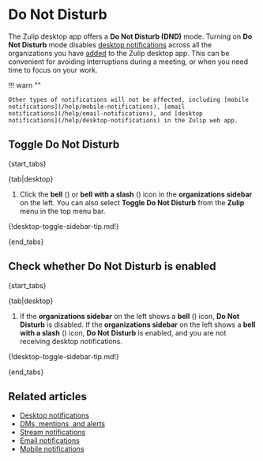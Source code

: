 # Do Not Disturb

The Zulip desktop app offers a **Do Not Disturb (DND)** mode. Turning on **Do Not
Disturb** mode disables [desktop notifications](/help/desktop-notifications)
across all the organizations you have
[added](/help/logging-in#log-in-for-the-first-time) to the Zulip desktop app.
This can be convenient for avoiding interruptions during a meeting, or when you need
time to focus on your work.


!!! warn ""

    Other types of notifications will not be affected, including [mobile
    notifications](/help/mobile-notifications), [email
    notifications](/help/email-notifications), and [desktop
    notifications](/help/desktop-notifications) in the Zulip web app.

## Toggle Do Not Disturb

{start_tabs}

{tab|desktop}

1. Click the **bell** (<i class="fa fa-bell"></i>) or **bell with a slash** (<i
   class="fa fa-bell-slash"></i>) icon in the **organizations sidebar** on the
   left. You can also select **Toggle Do Not Disturb** from the **Zulip** menu in
   the top menu bar.

{!desktop-toggle-sidebar-tip.md!}

{end_tabs}

## Check whether Do Not Disturb is enabled

{start_tabs}

{tab|desktop}

1. If the **organizations sidebar** on the left shows a **bell** (<i class="fa
   fa-bell"></i>) icon, **Do Not Disturb** is disabled. If the **organizations
   sidebar** on the left shows a **bell with a slash** (<i class="fa
   fa-bell-slash"></i>) icon, **Do Not Disturb** is enabled, and you are not
   receiving desktop notifications.

{!desktop-toggle-sidebar-tip.md!}

{end_tabs}


## Related articles

* [Desktop notifications](/help/desktop-notifications)
* [DMs, mentions, and alerts](/help/dm-mention-alert-notifications)
* [Stream notifications](/help/stream-notifications)
* [Email notifications](/help/email-notifications)
* [Mobile notifications](/help/mobile-notifications)
